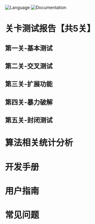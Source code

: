 ![Language](https://img.shields.io/badge/language-Python-brightgreen) 
![Documentation](https://img.shields.io/badge/documentation-yes-brightgreen)

# 关卡测试报告【共5关】
## 第一关-基本测试
## 第二关-交叉测试
## 第三关-扩展功能
## 第四关-暴力破解
## 第五关-封闭测试

# 算法相关统计分析

# 开发手册

# 用户指南

# 常见问题

